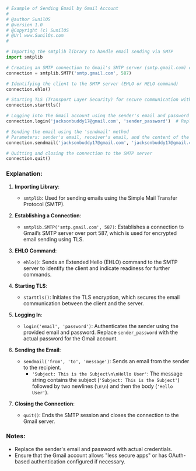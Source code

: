 ```python
# Example of Sending Email by Gmail Account
#
# @author SunilOS  
# @version 1.0
# @Copyright (c) SunilOS  
# @Url www.SunilOs.com
#

# Importing the smtplib library to handle email sending via SMTP
import smtplib

# Creating an SMTP connection to Gmail's SMTP server (smtp.gmail.com) on port 587 (for TLS)
connection = smtplib.SMTP('smtp.gmail.com', 587)

# Identifying the client to the SMTP server (EHLO or HELO command)
connection.ehlo()

# Starting TLS (Transport Layer Security) for secure communication with the server
connection.starttls()

# Logging into the Gmail account using the sender's email and password
connection.login('jacksonbuddy17@gmail.com', 'sender_password')  # Replace 'sender_password' with the actual password

# Sending the email using the 'sendmail' method
# Parameters: sender's email, receiver's email, and the content of the email (including subject and body)
connection.sendmail('jacksonbuddy17@gmail.com', 'jacksonbuddy17@gmail.com', 'Subject: This is the Subject\n\nHello User')

# Quitting and closing the connection to the SMTP server
connection.quit()
```

### Explanation:

1. **Importing Library**:
   - `smtplib`: Used for sending emails using the Simple Mail Transfer Protocol (SMTP).

2. **Establishing a Connection**:
   - `smtplib.SMTP('smtp.gmail.com', 587)`: Establishes a connection to Gmail’s SMTP server over port 587, which is used for encrypted email sending using TLS.

3. **EHLO Command**:
   - `ehlo()`: Sends an Extended Hello (EHLO) command to the SMTP server to identify the client and indicate readiness for further commands.

4. **Starting TLS**:
   - `starttls()`: Initiates the TLS encryption, which secures the email communication between the client and the server.

5. **Logging In**:
   - `login('email', 'password')`: Authenticates the sender using the provided email and password. Replace `sender_password` with the actual password for the Gmail account.

6. **Sending the Email**:
   - `sendmail('from', 'to', 'message')`: Sends an email from the sender to the recipient.
     - `'Subject: This is the Subject\n\nHello User'`: The message string contains the subject (`'Subject: This is the Subject'`) followed by two newlines (`\n\n`) and then the body (`'Hello User'`).

7. **Closing the Connection**:
   - `quit()`: Ends the SMTP session and closes the connection to the Gmail server.

### Notes:
- Replace the sender's email and password with actual credentials.
- Ensure that the Gmail account allows "less secure apps" or has OAuth-based authentication configured if necessary.
